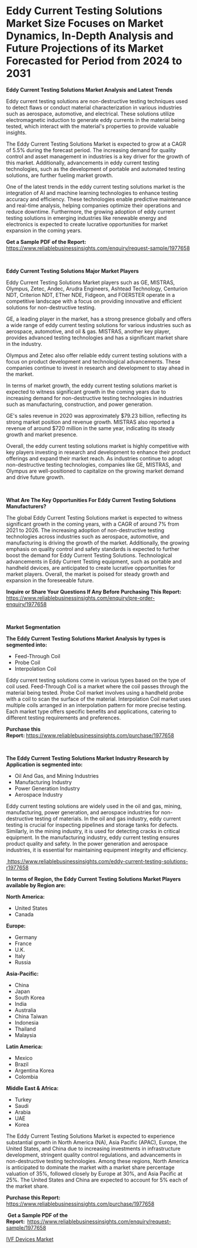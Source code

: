 <p><h1>Eddy Current Testing Solutions Market Size Focuses on Market Dynamics, In-Depth Analysis and Future Projections of its Market Forecasted for Period from 2024 to 2031</h1></p><p><strong>Eddy Current Testing Solutions Market Analysis and Latest Trends</strong></p>
<p><p>Eddy current testing solutions are non-destructive testing techniques used to detect flaws or conduct material characterization in various industries such as aerospace, automotive, and electrical. These solutions utilize electromagnetic induction to generate eddy currents in the material being tested, which interact with the material's properties to provide valuable insights.</p><p>The Eddy Current Testing Solutions Market is expected to grow at a CAGR of 5.5% during the forecast period. The increasing demand for quality control and asset management in industries is a key driver for the growth of this market. Additionally, advancements in eddy current testing technologies, such as the development of portable and automated testing solutions, are further fueling market growth.</p><p>One of the latest trends in the eddy current testing solutions market is the integration of AI and machine learning technologies to enhance testing accuracy and efficiency. These technologies enable predictive maintenance and real-time analysis, helping companies optimize their operations and reduce downtime. Furthermore, the growing adoption of eddy current testing solutions in emerging industries like renewable energy and electronics is expected to create lucrative opportunities for market expansion in the coming years.</p></p>
<p><strong>Get a Sample PDF of the Report:&nbsp;</strong> <a href="https://www.reliablebusinessinsights.com/enquiry/request-sample/1977658">https://www.reliablebusinessinsights.com/enquiry/request-sample/1977658</a></p>
<p>&nbsp;</p>
<p><strong>Eddy Current Testing Solutions Major Market Players</strong></p>
<p><p>Eddy Current Testing Solutions Market players such as GE, MISTRAS, Olympus, Zetec, Andec, Arudra Engineers, Ashtead Technology, Centurion NDT, Criterion NDT, ETher NDE, Fidgeon, and FOERSTER operate in a competitive landscape with a focus on providing innovative and efficient solutions for non-destructive testing.</p><p>GE, a leading player in the market, has a strong presence globally and offers a wide range of eddy current testing solutions for various industries such as aerospace, automotive, and oil & gas. MISTRAS, another key player, provides advanced testing technologies and has a significant market share in the industry.</p><p>Olympus and Zetec also offer reliable eddy current testing solutions with a focus on product development and technological advancements. These companies continue to invest in research and development to stay ahead in the market.</p><p>In terms of market growth, the eddy current testing solutions market is expected to witness significant growth in the coming years due to increasing demand for non-destructive testing technologies in industries such as manufacturing, construction, and power generation.</p><p>GE's sales revenue in 2020 was approximately $79.23 billion, reflecting its strong market position and revenue growth. MISTRAS also reported a revenue of around $720 million in the same year, indicating its steady growth and market presence.</p><p>Overall, the eddy current testing solutions market is highly competitive with key players investing in research and development to enhance their product offerings and expand their market reach. As industries continue to adopt non-destructive testing technologies, companies like GE, MISTRAS, and Olympus are well-positioned to capitalize on the growing market demand and drive future growth.</p></p>
<p>&nbsp;</p>
<p><strong>What Are The Key Opportunities For Eddy Current Testing Solutions Manufacturers?</strong></p>
<p><p>The global Eddy Current Testing Solutions market is expected to witness significant growth in the coming years, with a CAGR of around 7% from 2021 to 2026. The increasing adoption of non-destructive testing technologies across industries such as aerospace, automotive, and manufacturing is driving the growth of the market. Additionally, the growing emphasis on quality control and safety standards is expected to further boost the demand for Eddy Current Testing Solutions. Technological advancements in Eddy Current Testing equipment, such as portable and handheld devices, are anticipated to create lucrative opportunities for market players. Overall, the market is poised for steady growth and expansion in the foreseeable future.</p></p>
<p><strong>Inquire or Share Your Questions If Any Before Purchasing This Report:</strong> <a href="https://www.reliablebusinessinsights.com/enquiry/pre-order-enquiry/1977658">https://www.reliablebusinessinsights.com/enquiry/pre-order-enquiry/1977658</a></p>
<p>&nbsp;</p>
<p><strong>Market Segmentation</strong></p>
<p><strong>The Eddy Current Testing Solutions Market Analysis by types is segmented into:</strong></p>
<p><ul><li>Feed-Through Coil</li><li>Probe Coil</li><li>Interpolation Coil</li></ul></p>
<p><p>Eddy current testing solutions come in various types based on the type of coil used. Feed-Through Coil is a market where the coil passes through the material being tested. Probe Coil market involves using a handheld probe with a coil to scan the surface of the material. Interpolation Coil market uses multiple coils arranged in an interpolation pattern for more precise testing. Each market type offers specific benefits and applications, catering to different testing requirements and preferences.</p></p>
<p><strong>Purchase this Report:&nbsp;</strong><a href="https://www.reliablebusinessinsights.com/purchase/1977658">https://www.reliablebusinessinsights.com/purchase/1977658</a></p>
<p>&nbsp;</p>
<p><strong>The Eddy Current Testing Solutions Market Industry Research by Application is segmented into:</strong></p>
<p><ul><li>Oil And Gas, and Mining Industries</li><li>Manufacturing Industry</li><li>Power Generation Industry</li><li>Aerospace Industry</li></ul></p>
<p><p>Eddy current testing solutions are widely used in the oil and gas, mining, manufacturing, power generation, and aerospace industries for non-destructive testing of materials. In the oil and gas industry, eddy current testing is crucial for inspecting pipelines and storage tanks for defects. Similarly, in the mining industry, it is used for detecting cracks in critical equipment. In the manufacturing industry, eddy current testing ensures product quality and safety. In the power generation and aerospace industries, it is essential for maintaining equipment integrity and efficiency.</p></p>
<p><a href="https://www.reliablebusinessinsights.com/eddy-current-testing-solutions-r1977658">&nbsp;https://www.reliablebusinessinsights.com/eddy-current-testing-solutions-r1977658</a></p>
<p><strong>In terms of Region, the Eddy Current Testing Solutions Market Players available by Region are:</strong></p>
<p>
    <p> <strong> North America: </strong>
        <ul>
            <li>United States</li>
            <li>Canada</li>
        </ul>
        </p> 
    <p> <strong> Europe: </strong>
        <ul>
            <li>Germany</li>
            <li>France</li>
            <li>U.K.</li>
            <li>Italy</li>
            <li>Russia</li>
        </ul>
        </p> 
    <p> <strong> Asia-Pacific: </strong>
        <ul>
            <li>China</li>
            <li>Japan</li>
            <li>South Korea</li>
            <li>India</li>
            <li>Australia</li>
            <li>China Taiwan</li>
            <li>Indonesia</li>
            <li>Thailand</li>
            <li>Malaysia</li>
        </ul>
        </p> 
    <p> <strong> Latin America: </strong>
        <ul>
            <li>Mexico</li>
            <li>Brazil</li>
            <li>Argentina Korea</li>
            <li>Colombia</li>
        </ul>
        </p> 
    <p> <strong> Middle East & Africa: </strong>
        <ul>
            <li>Turkey</li>
            <li>Saudi</li>
            <li>Arabia</li>
            <li>UAE</li>
            <li>Korea</li>
        </ul>
    </p>
    </p>
<p><p>The Eddy Current Testing Solutions Market is expected to experience substantial growth in North America (NA), Asia Pacific (APAC), Europe, the United States, and China due to increasing investments in infrastructure development, stringent quality control regulations, and advancements in non-destructive testing technologies. Among these regions, North America is anticipated to dominate the market with a market share percentage valuation of 35%, followed closely by Europe at 30%, and Asia Pacific at 25%. The United States and China are expected to account for 5% each of the market share.</p></p>
<p><strong>Purchase this Report: </strong><a href="https://www.reliablebusinessinsights.com/purchase/1977658">https://www.reliablebusinessinsights.com/purchase/1977658</a></p>
<p>&nbsp;<strong>Get a Sample PDF of the Report:&nbsp;&nbsp;</strong><a href="https://www.reliablebusinessinsights.com/enquiry/request-sample/1977658">https://www.reliablebusinessinsights.com/enquiry/request-sample/1977658</a></p>
<p><strong></strong></p>
<p><p><a href="https://view.publitas.com/reportprime-1/ivf-devices-market-size-share-trends-analysis-report-by-product-incubators-cryosystem-imaging-system-ovum-aspiration-pump-sperm-aspiration-pump-micro-manipulators-and-segment-forecasts-2024-2031/">IVF Devices Market</a></p></p>